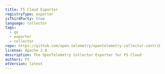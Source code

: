 ```yaml
---
title: F5 Cloud Exporter
registryType: exporter
isThirdParty: true
language: collector
tags:
  - go
  - exporter
  - collector
repo: https://github.com/open-telemetry/opentelemetry-collector-contrib/tree/main/exporter/f5cloudexporter
license: Apache 2.0
description: The OpenTelemetry Collector Exporter for F5 Cloud
authors: F5
otVersion: latest 
---
```

